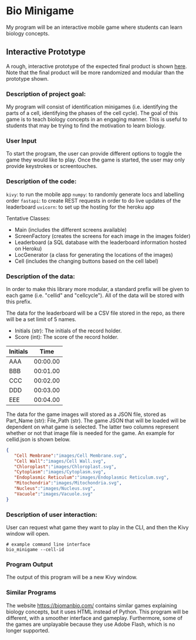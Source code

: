 # Bio Minigame
My program will be an interactive mobile game where students can learn biology concepts.

## Interactive Prototype
A rough, interactive prototype of the expected final product is shown [here](https://www.figma.com/proto/7XvpD9wcgbdx1VMqmJGULq/Cell-Memorization?node-id=0%3A3&frame-preset-name=Desktop&scaling=scale-down). Note that the final product will be more randomized and modular than the prototype shown.

### Description of project goal:
My program will consist of identification minigames (i.e. identifying the parts of a cell, identifying the phases of the cell cycle). The goal of this game is to teach biology concepts in an engaging manner. This is useful to students that may be trying to find the motivation to learn biology.

### User Input
To start the program, the user can provide different options to toggle the game they would like to play. Once the game is started, the user may only provide keystrokes or screentouches.

### Description of the code:
`kivy`: to run the mobile app
`numpy`: to randomly generate locs and labelling order
`fastapi`: to create REST requests in order to do live updates of the leaderboard
`uvicorn`: to set up the hosting for the heroku app

Tentative Classes:
- Main (includes the different screens available)
- ScreenFactory (creates the screens for each image in the images folder)
- Leaderboard (a SQL database with the leaderboard information hosted on Heroku)
- LocGenerator (a class for generating the locations of the images)
- Cell (includes the changing buttons based on the cell label)

### Description of the data:
In order to make this library more modular, a standard prefix will be given to each game (i.e. "cellid" and "cellcycle"). All of the data will be stored with this prefix.

The data for the leaderboard will be a CSV file stored in the repo, as there will be a set limit of 5 names.
- Initials (str): The initials of the record holder.
- Score (int): The score of the record holder.

| Initials | Time     |
|----------|----------|
| AAA      | 00:00.00 |
| BBB      | 00:01.00 |
| CCC      | 00:02.00 |
| DDD      | 00:03.00 |
| EEE      | 00:04.00 |

The data for the game images will stored as a JSON file, stored as Part_Name (str): File_Path (str). The game JSON that will be loaded will be dependent on what game is selected. The latter two columns represent whether or not that image file is needed for the game. An example for cellid.json is shown below.

```json
{
   "Cell Membrane":"images/Cell Membrane.svg",
   "Cell Wall":"images/Cell Wall.svg",
   "Chloroplast":"images/Chloroplast.svg",
   "Cytoplasm":"images/Cytoplasm.svg",
   "Endoplasmic Reticulum":"images/Endoplasmic Reticulum.svg",
   "Mitochondria":"images/Mitochondria.svg",
   "Nucleus":"images/Nucleus.svg",
   "Vacuole":"images/Vacuole.svg"
}
```

### Description of user interaction:
User can request what game they want to play in the CLI, and then the Kivy window will open.
```
# example command line interface
bio_minigame --cell-id
```

### Program Output
The output of this program will be a new Kivy window.

### Similar Programs
The website https://biomanbio.com/ contains similar games explaining biology concepts, but it uses HTML instead of Python. This program will be different, with a smoother interface and gameplay. Furthermore, some of the games are unplayable because they use Adobe Flash, which is no longer supported.
